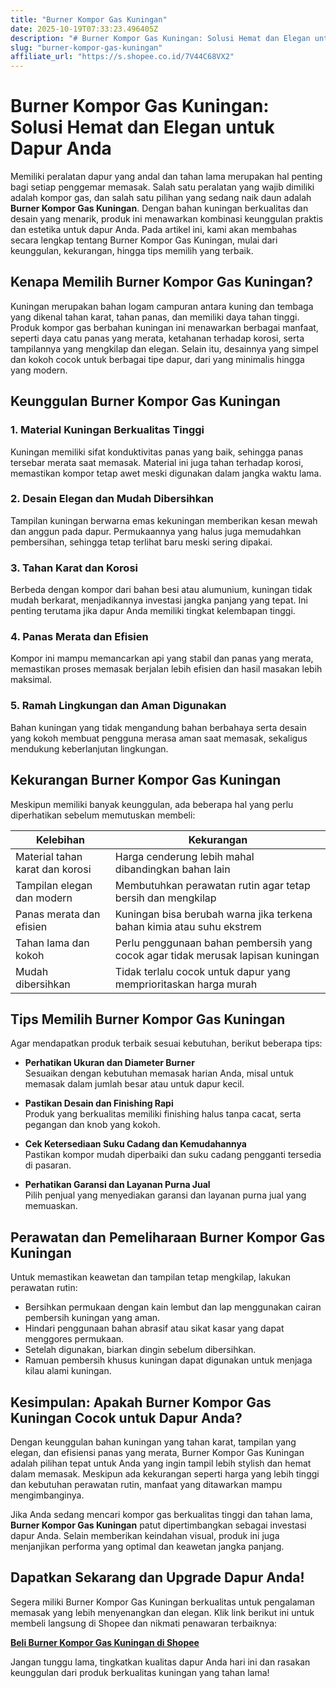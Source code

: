 ```yaml
---
title: "Burner Kompor Gas Kuningan"
date: 2025-10-19T07:33:23.496405Z
description: "# Burner Kompor Gas Kuningan: Solusi Hemat dan Elegan untuk Dapur Anda..."
slug: "burner-kompor-gas-kuningan"
affiliate_url: "https://s.shopee.co.id/7V44C68VX2"
---
```

# Burner Kompor Gas Kuningan: Solusi Hemat dan Elegan untuk Dapur Anda

Memiliki peralatan dapur yang andal dan tahan lama merupakan hal penting bagi setiap penggemar memasak. Salah satu peralatan yang wajib dimiliki adalah kompor gas, dan salah satu pilihan yang sedang naik daun adalah **Burner Kompor Gas Kuningan**. Dengan bahan kuningan berkualitas dan desain yang menarik, produk ini menawarkan kombinasi keunggulan praktis dan estetika untuk dapur Anda. Pada artikel ini, kami akan membahas secara lengkap tentang Burner Kompor Gas Kuningan, mulai dari keunggulan, kekurangan, hingga tips memilih yang terbaik.

## Kenapa Memilih Burner Kompor Gas Kuningan?

Kuningan merupakan bahan logam campuran antara kuning dan tembaga yang dikenal tahan karat, tahan panas, dan memiliki daya tahan tinggi. Produk kompor gas berbahan kuningan ini menawarkan berbagai manfaat, seperti daya catu panas yang merata, ketahanan terhadap korosi, serta tampilannya yang mengkilap dan elegan. Selain itu, desainnya yang simpel dan kokoh cocok untuk berbagai tipe dapur, dari yang minimalis hingga yang modern.

## Keunggulan Burner Kompor Gas Kuningan

### 1. Material Kuningan Berkualitas Tinggi
Kuningan memiliki sifat konduktivitas panas yang baik, sehingga panas tersebar merata saat memasak. Material ini juga tahan terhadap korosi, memastikan kompor tetap awet meski digunakan dalam jangka waktu lama.

### 2. Desain Elegan dan Mudah Dibersihkan
Tampilan kuningan berwarna emas kekuningan memberikan kesan mewah dan anggun pada dapur. Permukaannya yang halus juga memudahkan pembersihan, sehingga tetap terlihat baru meski sering dipakai.

### 3. Tahan Karat dan Korosi
Berbeda dengan kompor dari bahan besi atau alumunium, kuningan tidak mudah berkarat, menjadikannya investasi jangka panjang yang tepat. Ini penting terutama jika dapur Anda memiliki tingkat kelembapan tinggi.

### 4. Panas Merata dan Efisien
Kompor ini mampu memancarkan api yang stabil dan panas yang merata, memastikan proses memasak berjalan lebih efisien dan hasil masakan lebih maksimal.

### 5. Ramah Lingkungan dan Aman Digunakan
Bahan kuningan yang tidak mengandung bahan berbahaya serta desain yang kokoh membuat pengguna merasa aman saat memasak, sekaligus mendukung keberlanjutan lingkungan.

## Kekurangan Burner Kompor Gas Kuningan

Meskipun memiliki banyak keunggulan, ada beberapa hal yang perlu diperhatikan sebelum memutuskan membeli:

| Kelebihan                     | Kekurangan                         |
|------------------------------|-----------------------------------|
| Material tahan karat dan korosi | Harga cenderung lebih mahal dibandingkan bahan lain |
| Tampilan elegan dan modern | Membutuhkan perawatan rutin agar tetap bersih dan mengkilap |
| Panas merata dan efisien | Kuningan bisa berubah warna jika terkena bahan kimia atau suhu ekstrem |
| Tahan lama dan kokoh | Perlu penggunaan bahan pembersih yang cocok agar tidak merusak lapisan kuningan |
| Mudah dibersihkan | Tidak terlalu cocok untuk dapur yang memprioritaskan harga murah |

## Tips Memilih Burner Kompor Gas Kuningan

Agar mendapatkan produk terbaik sesuai kebutuhan, berikut beberapa tips:

- **Perhatikan Ukuran dan Diameter Burner**  
Sesuaikan dengan kebutuhan memasak harian Anda, misal untuk memasak dalam jumlah besar atau untuk dapur kecil.

- **Pastikan Desain dan Finishing Rapi**  
Produk yang berkualitas memiliki finishing halus tanpa cacat, serta pegangan dan knob yang kokoh.

- **Cek Ketersediaan Suku Cadang dan Kemudahannya**  
Pastikan kompor mudah diperbaiki dan suku cadang pengganti tersedia di pasaran.

- **Perhatikan Garansi dan Layanan Purna Jual**  
Pilih penjual yang menyediakan garansi dan layanan purna jual yang memuaskan.

## Perawatan dan Pemeliharaan Burner Kompor Gas Kuningan

Untuk memastikan keawetan dan tampilan tetap mengkilap, lakukan perawatan rutin:

- Bersihkan permukaan dengan kain lembut dan lap menggunakan cairan pembersih kuningan yang aman.
- Hindari penggunaan bahan abrasif atau sikat kasar yang dapat menggores permukaan.
- Setelah digunakan, biarkan dingin sebelum dibersihkan.
- Ramuan pembersih khusus kuningan dapat digunakan untuk menjaga kilau alami kuningan.

## Kesimpulan: Apakah Burner Kompor Gas Kuningan Cocok untuk Dapur Anda?

Dengan keunggulan bahan kuningan yang tahan karat, tampilan yang elegan, dan efisiensi panas yang merata, Burner Kompor Gas Kuningan adalah pilihan tepat untuk Anda yang ingin tampil lebih stylish dan hemat dalam memasak. Meskipun ada kekurangan seperti harga yang lebih tinggi dan kebutuhan perawatan rutin, manfaat yang ditawarkan mampu mengimbanginya.

Jika Anda sedang mencari kompor gas berkualitas tinggi dan tahan lama, **Burner Kompor Gas Kuningan** patut dipertimbangkan sebagai investasi dapur Anda. Selain memberikan keindahan visual, produk ini juga menjanjikan performa yang optimal dan keawetan jangka panjang.

## Dapatkan Sekarang dan Upgrade Dapur Anda!

Segera miliki Burner Kompor Gas Kuningan berkualitas untuk pengalaman memasak yang lebih menyenangkan dan elegan. Klik link berikut ini untuk membeli langsung di Shopee dan nikmati penawaran terbaiknya:  

[**Beli Burner Kompor Gas Kuningan di Shopee**](https://s.shopee.co.id/7V44C68VX2)  

Jangan tunggu lama, tingkatkan kualitas dapur Anda hari ini dan rasakan keunggulan dari produk berkualitas kuningan yang tahan lama!
